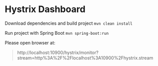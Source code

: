 Hystrix Dashboard
====

Download dependencies and build project
```mvn clean install```

Run project with Spring Boot
```mvn spring-boot:run```

Please open browser at: 
> http://localhost:10900/hystrix/monitor?stream=http%3A%2F%2Flocalhost%3A10900%2Fhystrix.stream